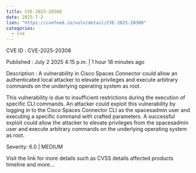 ```yaml
---
title: CVE-2025-20308
date: 2025-7-2
lien: "https://cvefeed.io/vuln/detail/CVE-2025-20308"
categories:
  - cve
---
```


CVE ID : CVE-2025-20308

Published :  July 2
2025
4:15 p.m. | 1 hour
18 minutes ago

Description : A vulnerability in Cisco Spaces Connector could allow an authenticated
local attacker to elevate privileges and execute arbitrary commands on the underlying operating system as root.

This vulnerability is due to insufficient restrictions during the execution of specific CLI commands. An attacker could exploit this vulnerability by logging in to the Cisco Spaces Connector CLI as the spacesadmin user and executing a specific command with crafted parameters. A successful exploit could allow the attacker to elevate privileges from the spacesadmin user and execute arbitrary commands on the underlying operating system as root.

Severity: 6.0 | MEDIUM

Visit the link for more details
such as CVSS details
affected products
timeline
and more...
